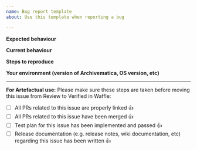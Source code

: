```yaml
---
name: Bug report template
about: Use this template when reporting a bug

---
```


**Expected behaviour**


**Current behaviour**


**Steps to reproduce**


**Your environment (version of Archivematica, OS version, etc)**

---
**For Artefactual use:**
Please make sure these steps are taken before moving this issue from Review to Verified in Waffle:

- [ ] All PRs related to this issue are properly linked 👍
- [ ] All PRs related to this issue have been merged 👍
- [ ] Test plan for this issue has been implemented and passed 👍
- [ ] Release documentation (e.g. release notes, wiki documentation, etc) regarding this issue has been written 👍
